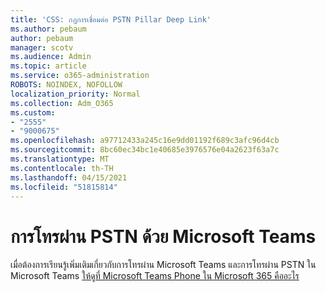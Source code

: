 ```yaml
---
title: 'CSS: กฎการเชื่อมต่อ PSTN Pillar Deep Link'
ms.author: pebaum
author: pebaum
manager: scotv
ms.audience: Admin
ms.topic: article
ms.service: o365-administration
ROBOTS: NOINDEX, NOFOLLOW
localization_priority: Normal
ms.collection: Adm_O365
ms.custom:
- "2555"
- "9000675"
ms.openlocfilehash: a97712433a245c16e9dd01192f689c3afc96d4cb
ms.sourcegitcommit: 8bc60ec34bc1e40685e3976576e04a2623f63a7c
ms.translationtype: MT
ms.contentlocale: th-TH
ms.lasthandoff: 04/15/2021
ms.locfileid: "51815814"
---
```

# <a name="pstn-calling-with-microsoft-teams"></a>การโทรผ่าน PSTN ด้วย Microsoft Teams

เมื่อต้องการเรียนรู้เพิ่มเติมเกี่ยวกับการโทรผ่าน Microsoft Teams และการโทรผ่าน PSTN ใน Microsoft Teams [ให้ดูที่ Microsoft Teams Phone ใน Microsoft 365 คืออะไร](https://docs.microsoft.com/microsoftteams/what-is-phone-system-in-office-365)